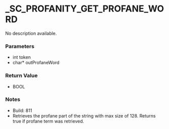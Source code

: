 # _SC_PROFANITY_GET_PROFANE_WORD

No description available.

### Parameters
* int token
* char* outProfaneWord

### Return Value
* BOOL

### Notes
* Build: 811
* Retrieves the profane part of the string with max size of 128.
Returns true if profane term was retrieved.

